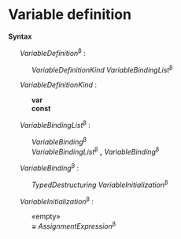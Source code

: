 # Variable definition

**Syntax**

<ul>
    <i>VariableDefinition</i><sup>β</sup> :
    <ul>
        <i>VariableDefinitionKind</i> <i>VariableBindingList</i><sup>β</sup>
    </ul>
</ul>

<ul>
    <i>VariableDefinitionKind</i> :
    <ul>
        <b>var</b><br>
        <b>const</b>
    </ul>
</ul>

<ul>
    <i>VariableBindingList</i><sup>β</sup> :
    <ul>
        <i>VariableBinding</i><sup>β</sup><br>
        <i>VariableBindingList</i><sup>β</sup> <b>,</b> <i>VariableBinding</i><sup>β</sup>
    </ul>
</ul>

<ul>
    <i>VariableBinding</i><sup>β</sup> :
    <ul>
        <i>TypedDestructuring</i> <i>VariableInitialization</i><sup>β</sup>
    </ul>
</ul>

<ul>
    <i>VariableInitialization</i><sup>β</sup> :
    <ul>
        «empty»<br>
        <b>=</b> <i>AssignmentExpression</i><sup>β</sup>
    </ul>
</ul>